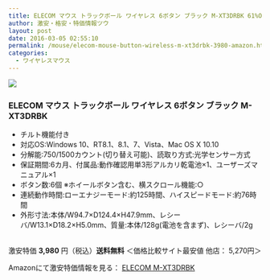 ```yaml
---
title: ELECOM マウス トラックボール ワイヤレス 6ボタン ブラック M-XT3DRBK 61%OFF特価3,980円！送料無料！
author: 激安・格安・特価情報ツウ
layout: post
date: 2016-03-05 02:55:10
permalink: /mouse/elecom-mouse-button-wireless-m-xt3drbk-3980-amazon.html
categories:
  - ワイヤレスマウス
---
```


<div class="img-bg2 img_L">
<a href="http://www.amazon.co.jp/gp/product/B016QCPNUW/ref=as_li_qf_sp_asin_il?ie=UTF8&camp=247&creative=1211&creativeASIN=B016QCPNUW&linkCode=as2&tag=tokkajohotsu-22"><img border="0" src="http://ws-fe.amazon-adsystem.com/widgets/q?_encoding=UTF8&ASIN=B016QCPNUW&Format=_SL250_&ID=AsinImage&MarketPlace=JP&ServiceVersion=20070822&WS=1&tag=tokkajohotsu-22" ></a><img src="http://ir-jp.amazon-adsystem.com/e/ir?t=tokkajohotsu-22&l=as2&o=9&a=B016QCPNUW" width="1" height="1" border="0" alt="" style="border:none !important; margin:0px !important;" />
</div>

### ELECOM マウス トラックボール ワイヤレス 6ボタン ブラック M-XT3DRBK
<!--more-->

* チルト機能付き
* 対応OS:Windows 10、RT8.1、8.1、7、Vista、Mac OS X 10.10
* 分解能:750/1500カウント(切り替え可能)、読取り方式:光学センサー方式
* 保証期間:6カ月、付属品:動作確認用単3形アルカリ乾電池×1、ユーザーズマニュアル×1
* ボタン数:6個 ※ホイールボタン含む、横スクロール機能:○
* 連続動作時間:ローエナジーモード:約125時間、ハイスピードモード:約76時間
* 外形寸法:本体/W94.7×D124.4×H47.9mm、レシーバ/W13.1×D18.2×H5.0mm、質量:本体/128g(電池を含まず)、レシーバ/2g

<br clear="all" />激安特価 <span class="tokka-price"><strong>3,980</strong></span> 円（税込）**送料無料**
＜価格比較サイト最安値 他店： 5,270円＞

Amazonにて激安特価情報を見る： <span class="fs150p"><a href="http://www.amazon.co.jp/gp/product/B016QCPNUW/ref=as_li_qf_sp_asin_il?ie=UTF8&camp=247&creative=1211&creativeASIN=B016QCPNUW&linkCode=as2&tag=tokkajohotsu-22" target="_blank">ELECOM M-XT3DRBK</a></span>
